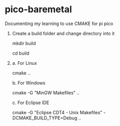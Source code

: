 # pico-baremetal
Documenting my learning to use CMAKE for pi pico

1. Create a build folder and change directory into it

   mkdir build

   cd build

3. a. For Linux

   cmake ..
   
   b. For Windows

   cmake -G "MinGW Makefiles" ..

   c. For Eclipse IDE
   
   cmake -G "Eclipse CDT4 - Unix Makefiles" -DCMAKE_BUILD_TYPE=Debug .. 
